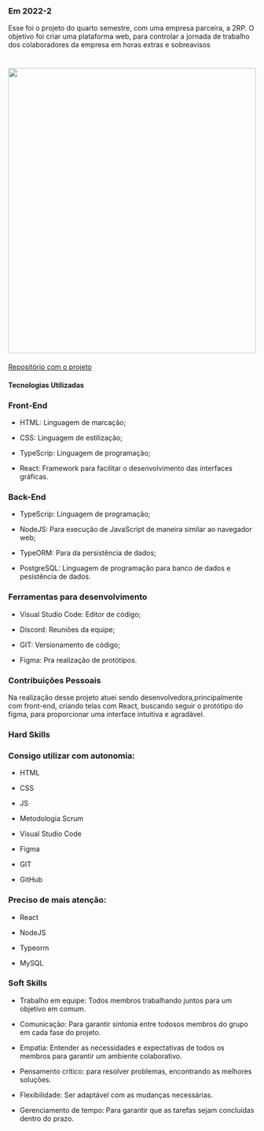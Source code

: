 ### Em 2022-2
Esse foi o projeto do quarto semestre, com uma empresa parceira, a 2RP. O objetivo foi criar uma plataforma web, para controlar a jornada de trabalho dos colaboradores da empresa em horas extras e sobreavisos

<h1 align="center"><img src = "https://github.com/GustavoAndo/portifolio-TG/blob/main/img/4-semestre.gif" width="100%" height="580px"></h1>



[Repositório com o projeto](https://github.com/Inodevs-4/2RP)

#### Tecnologias Utilizadas

### Front-End

* HTML: Linguagem de marcação;

* CSS: Linguagem de estilização;

* TypeScrip: Linguagem de programação;

* React: Framework para facilitar o desenvolvimento das interfaces gráficas.

### Back-End

* TypeScrip: Linguagem de programação;

* NodeJS: Para execução de JavaScript de maneira similar ao navegador web;

* TypeORM: Para da persistência de dados;

* PostgreSQL: Linguagem de programação para banco de dados e pesistência de dados.

### Ferramentas para desenvolvimento

* Visual Studio Code: Editor de código;

* Discord: Reuniões da equipe;

* GIT: Versionamento de código;

* Figma: Pra realização de protótipos.

### Contribuições Pessoais
Na realização desse projeto atuei sendo desenvolvedora,principalmente com front-end, criando telas com React, buscando seguir o protótipo do figma, para proporcionar uma interface intuitiva e agradável.

### Hard Skills
### Consigo utilizar com autonomia:
* HTML

* CSS

* JS

* Metodologia Scrum

* Visual Studio Code

* Figma

* GIT

* GitHub

### Preciso de mais atenção:

* React

* NodeJS

* Typeorm

* MySQL


### Soft Skills
* Trabalho em equipe: Todos membros trabalhando juntos para um objetivo em comum. 

* Comunicação: Para garantir sintonia entre todosos membros do grupo em cada fase do projeto.

* Empatia: Entender as necessidades e expectativas de todos os membros para garantir um ambiente colaborativo.

* Pensamento crítico: para resolver problemas, encontrando as melhores soluções.

* Flexibilidade: Ser adaptável com as mudanças necessárias.

* Gerenciamento de tempo: Para garantir que as tarefas sejam concluídas dentro do prazo.

